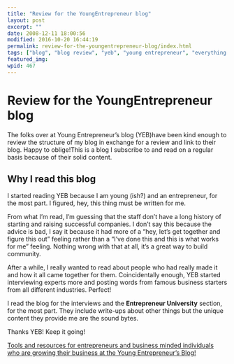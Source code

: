 ```yaml
---
title: "Review for the YoungEntrepreneur blog"
layout: post
excerpt: ""
date: 2008-12-11 18:00:56
modified: 2016-10-20 16:44:19
permalink: review-for-the-youngentrepreneur-blog/index.html
tags: ["blog", "blog review", "yeb", "young entrepreneur", "everything else"]
featured_img: 
wpid: 467
---
```


# Review for the YoungEntrepreneur blog

The folks over at Young Entrepreneur’s blog (YEB)have been kind enough to review the structure of my blog in exchange for a review and link to their blog. Happy to oblige!This is a blog I subscribe to and read on a regular basis because of their solid content.

Why I read this blog
--------------------

I started reading YEB because I am young (ish?) and an entrepreneur, for the most part. I figured, hey, this thing must be written for me.

From what I’m read, I’m guessing that the staff don’t have a long history of starting and raising successful companies. I don’t say this because the advice is bad, I say it because it had more of a “hey, let’s get together and figure this out” feeling rather than a “I’ve done this and this is what works for me” feeling. Nothing wrong with that at all, it’s a great way to build community.

After a while, I really wanted to read about people who had really made it and how it all came together for them. Coincidentally enough, YEB started interviewing experts more and posting words from famous business starters from all different industries. Perfect!

I read the blog for the interviews and the **Entrepreneur University** section, for the most part. They include write-ups about other things but the unique content they provide me are the sound bytes.

Thanks YEB! Keep it going!

[Tools and resources for entrepreneurs and business minded individuals who are growing their business at the Young Entrepreneur’s Blog!](http://www.youngentrepreneur.com/blog/)